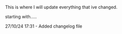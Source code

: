 This is where I will update everything that ive changed.

starting with.....

27/10/24 17:31 - Added changelog file
